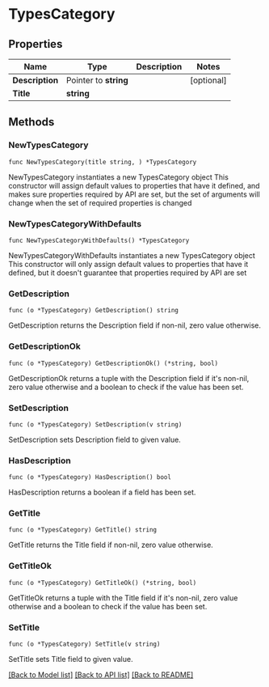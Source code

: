 # TypesCategory

## Properties

Name | Type | Description | Notes
------------ | ------------- | ------------- | -------------
**Description** | Pointer to **string** |  | [optional] 
**Title** | **string** |  | 

## Methods

### NewTypesCategory

`func NewTypesCategory(title string, ) *TypesCategory`

NewTypesCategory instantiates a new TypesCategory object
This constructor will assign default values to properties that have it defined,
and makes sure properties required by API are set, but the set of arguments
will change when the set of required properties is changed

### NewTypesCategoryWithDefaults

`func NewTypesCategoryWithDefaults() *TypesCategory`

NewTypesCategoryWithDefaults instantiates a new TypesCategory object
This constructor will only assign default values to properties that have it defined,
but it doesn't guarantee that properties required by API are set

### GetDescription

`func (o *TypesCategory) GetDescription() string`

GetDescription returns the Description field if non-nil, zero value otherwise.

### GetDescriptionOk

`func (o *TypesCategory) GetDescriptionOk() (*string, bool)`

GetDescriptionOk returns a tuple with the Description field if it's non-nil, zero value otherwise
and a boolean to check if the value has been set.

### SetDescription

`func (o *TypesCategory) SetDescription(v string)`

SetDescription sets Description field to given value.

### HasDescription

`func (o *TypesCategory) HasDescription() bool`

HasDescription returns a boolean if a field has been set.

### GetTitle

`func (o *TypesCategory) GetTitle() string`

GetTitle returns the Title field if non-nil, zero value otherwise.

### GetTitleOk

`func (o *TypesCategory) GetTitleOk() (*string, bool)`

GetTitleOk returns a tuple with the Title field if it's non-nil, zero value otherwise
and a boolean to check if the value has been set.

### SetTitle

`func (o *TypesCategory) SetTitle(v string)`

SetTitle sets Title field to given value.



[[Back to Model list]](../README.md#documentation-for-models) [[Back to API list]](../README.md#documentation-for-api-endpoints) [[Back to README]](../README.md)


